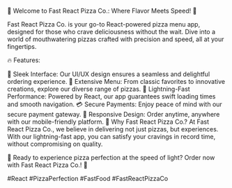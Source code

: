 🍕 Welcome to Fast React Pizza Co.: Where Flavor Meets Speed! 🚀

Fast React Pizza Co. is your go-to React-powered pizza menu app, designed for those who crave deliciousness without the wait. Dive into a world of mouthwatering pizzas crafted with precision and speed, all at your fingertips.

🔥 Features:

🎨 Sleek Interface: Our UI/UX design ensures a seamless and delightful ordering experience.
🍴 Extensive Menu: From classic favorites to innovative creations, explore our diverse range of pizzas.
🚀 Lightning-Fast Performance: Powered by React, our app guarantees swift loading times and smooth navigation.
💳 Secure Payments: Enjoy peace of mind with our secure payment gateway.
📱 Responsive Design: Order anytime, anywhere with our mobile-friendly platform.
🌟 Why Fast React Pizza Co.?
At Fast React Pizza Co., we believe in delivering not just pizzas, but experiences. With our lightning-fast app, you can satisfy your cravings in record time, without compromising on quality.

🚀 Ready to experience pizza perfection at the speed of light? Order now with Fast React Pizza Co.! 🍕

#React #PizzaPerfection #FastFood #FastReactPizzaCo